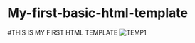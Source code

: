 # My-first-basic-html-template
#THIS IS MY FIRST HTML TEMPLATE 
![TEMP1](https://user-images.githubusercontent.com/93460892/182043256-1ca1a9a2-d50f-47b8-b1c5-53f1736633aa.png)
